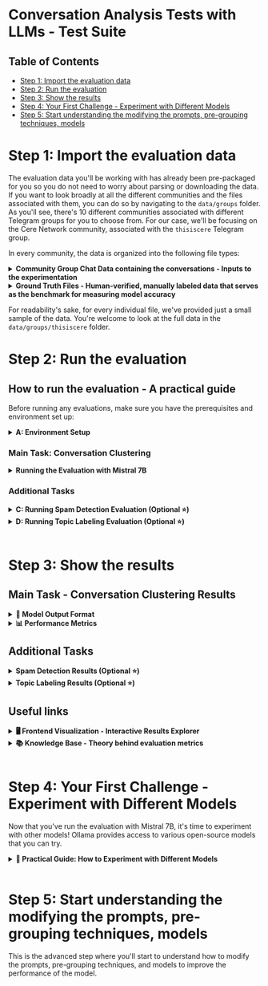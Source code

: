 # Conversation Analysis Tests with LLMs - Test Suite

## Table of Contents
- [Step 1: Import the evaluation data](#step-1-import-the-evaluation-data)
- [Step 2: Run the evaluation](#step-2-run-the-evaluation)
- [Step 3: Show the results](#step-3-show-the-results)
- [Step 4: Your First Challenge - Experiment with Different Models](#step-4-your-first-challenge-experiment-with-different-models)
- [Step 5: Start understanding the modifying the prompts, pre-grouping techniques, models](#step-5-start-understanding-the-modifying-the-prompts-pre-grouping-techniques-models)

# Step 1: Import the evaluation data

The evaluation data you'll be working with has already been pre-packaged for you so you do not need to worry about parsing or downloading the data.
If you want to look broadly at all the different communities and the files associated with them, you can do so by navigating to the `data/groups` folder. As you'll see, there's 10 different communities associated with different Telegram groups for you to choose from. For our case, we'll be focusing on the Cere Network community, associated with the `thisiscere` Telegram group.

In every community, the data is organized into the following file types:

<details>
<summary><strong>Community Group Chat Data containing the conversations - Inputs to the experimentation</strong></summary>

The input data contains complete conversation histories from each Telegram community group chat, including message content, timestamps, and user information. This serves as the primary source for all our analysis tasks.

  * File path: `data/groups/thisiscere/messages_thisiscere.csv`
  * Contains original conversation content, timestamps, and user information
  * Primary input for all evaluations

    | ID | Text | Timestamp | Username | First Name | Last Name |
    |----|------|-----------|----------|------------|-----------|
    | 36569 | "You create your own attack and burn yourself…it makes no sense when the supply is still 10% and there is no real use case for the $cere token." | 2025-01-14T01:22:56Z | goldgold888 | TT | |
    | 36570 | "That will be improved in the future. I think Burning the supply using tokens from the Treasury is a positive thing. The aim is to reduce inflation." | 2025-01-14T01:25:40Z | Richnd | Richnd | \| I will never DM you first |
    | 36587 | "there was an actual announcement scheduled for today right?" | 2025-01-14T09:40:36Z | jjpdijkstra | Hans | Dijkstra |
    | 36588 | "I for one dont want CERE to miss out on face melting alt season that is not a day longer than q1 of this year." | 2025-01-14T09:42:06Z | jjpdijkstra | Hans | Dijkstra |
    | 36582 | "Confirm Bull run 🎉" | 2025-01-14T09:21:02Z | karwanxoshnaw_marshall | KARWAN | 馬修 克斯 |
</details>

<details>
<summary><strong>Ground Truth Files - Human-verified, manually labeled data that serves as the benchmark for measuring model accuracy</strong></summary>

These files contain human-annotated labels for conversations and spam messages, serving as the gold standard against which we evaluate model performance. Each file represents a different aspect of the ground truth: conversation groupings and spam identification.

  * `data/groups/thisiscere/GT_conversations_thisiscere.csv`: Manual conversation grouping labels

    | Message ID | Conversation ID |
    |------------|----------------|
    | 36569 | 1 |
    | 36570 | 1 |
    | 36587 | 3 |
    | 36588 | 3 |
    | 36582 | 2 |

  * `data/groups/thisiscere/GT_spam_thisiscere.csv`: Manual spam classification labels

    | Message ID | Is Spam |
    |------------|---------|
    | 36569 | 0 |
    | 36570 | 0 |
    | 36587 | 0 |
    | 36588 | 0 |
    | 36582 | 0 |
</details>

For readability's sake, for every individual file, we've provided just a small sample of the data. You're welcome to look at the full data in the `data/groups/thisiscere` folder.

# Step 2: Run the evaluation

## How to run the evaluation - A practical guide

Before running any evaluations, make sure you have the prerequisites and environment set up:

<details>
<summary><strong>A: Environment Setup</strong></summary>

### Prerequisites
- Python 3.8+
- Ollama installed (for running Mistral 7B locally)

### Setup Instructions
```bash
# Create and activate virtual environment
python3 -m venv venv
source venv/bin/activate

# Install dependencies
pip install -r requirements.txt

# Install Ollama
# macOS or Windows - Download from https://ollama.ai/download

# Linux
curl https://ollama.ai/install.sh | sh

# Pull the Mistral 7B model
ollama pull mistral
```
</details>

### Main Task: Conversation Clustering

<details>
<summary><strong>Running the Evaluation with Mistral 7B</strong></summary>

We'll use Mistral 7B, a powerful open-source model, to perform conversation clustering. This model provides a good balance between performance and resource requirements.

### Required Files
- Input data: `data/groups/thisiscere/messages_thisiscere.csv`
- Ground truth file: `data/groups/thisiscere/GT_conversations_thisiscere.csv`

### Running the Model
```bash
# Start Ollama server (if not already running)
ollama serve

# Pull the Mistral 7B model (if you haven't already)
ollama pull mistral

# Run the conversation detection
python open_source_examples/mistral.py data/groups/thisiscere/messages_thisiscere.csv
```
</details>

### Additional Tasks

<details>
<summary><strong>C: Running Spam Detection Evaluation (Optional ⭐)</strong></summary>

The spam detection evaluation compares how well different models identify spam messages in a community.

### Required Files
- Ground truth file: `data/groups/thisiscere/GT_spam_thisiscere.csv`
- Model prediction files:
  * GPT-4: `data/groups/thisiscere/labels_20250131_143535_gpt4o_thisiscere.csv`
  * Claude 3.5: `data/groups/thisiscere/labels_20250131_171944_claude35s_thisiscere.csv`
  * DeepSeek V3: `data/groups/thisiscere/labels_20250131_185300_deepseekv3_thisiscere.csv`

### Running the Evaluation
```bash
python spam_metrics.py data/groups/thisiscere
```

### Output
The script will generate:
- Accuracy, precision, recall, and F1 scores for each model
- Results saved as `data/groups/thisiscere/metrics_spam_detection_thisiscere.csv`

Example output:
```csv
model,label_file,accuracy,precision,recall,f1
143535,labels_20250131_143535_gpt4o_thisiscere.csv,1.0,1.0,1.0,1.0      # Perfect spam detection
185300,labels_20250131_185300_deepseekv3_thisiscere.csv,0.955,0.842,1.0,0.914  # High recall but some false positives
171944,labels_20250131_171944_claude35s_thisiscere.csv,0.939,0.800,1.0,0.889    # Good overall but more false positives
```

Example interpretation from Cere Network results:
```csv
model,label_file,accuracy,precision,recall,f1
143535,labels_20250131_143535_gpt4o_thisiscere.csv,1.0,1.0,1.0,1.0      # Perfect spam detection
185300,labels_20250131_185300_deepseekv3_thisiscere.csv,0.955,0.842,1.0,0.914  # High recall but some false positives
171944,labels_20250131_171944_claude35s_thisiscere.csv,0.939,0.800,1.0,0.889    # Good overall but more false positives
```

Which translates to this more readable table:

| Model | Accuracy | Precision | Recall | F1 Score | Notes |
|-------|----------|-----------|---------|-----------|-------|
| GPT-4 | 1.000 | 1.000 | 1.000 | 1.000 | Perfect spam detection |
| DeepSeek V3 | 0.955 | 0.842 | 1.000 | 0.914 | High recall but some false positives |
| Claude 3.5 | 0.939 | 0.800 | 1.000 | 0.889 | Good overall but more false positives |

This table shows that while all models achieve perfect recall (catching all spam), GPT-4 stands out with perfect precision, while DeepSeek V3 and Claude 3.5 occasionally flag legitimate messages as spam.
</details>

<details>
<summary><strong>D: Running Topic Labeling Evaluation (Optional ⭐)</strong></summary>

The topic labeling evaluation assesses the quality and informativeness of conversation topic labels assigned by each model.

### Required Files
- Model prediction files:
  * GPT-4: `data/groups/thisiscere/labels_20250131_143535_gpt4o_thisiscere.csv`
  * Claude 3.5: `data/groups/thisiscere/labels_20250131_171944_claude35s_thisiscere.csv`
  * DeepSeek V3: `data/groups/thisiscere/labels_20250131_185300_deepseekv3_thisiscere.csv`
- Original message content: `data/groups/thisiscere/messages_thisiscere.csv`

### Running the Evaluation
```bash
python evaluate_topics.py data/groups/thisiscere
```

### Output
The script will generate:
- Information density scores
- Redundancy metrics
- Contextual relevance scores
- Label efficiency ratings
- Results saved as `data/groups/thisiscere/metrics_topics_thisiscere.csv`

Example output:
```csv
model,label_file,info_density,redundancy,relevance,efficiency,overall_score
143535,labels_20250131_143535_gpt4o_thisiscere.csv,8.5,0.95,0.92,0.88,0.91      # Excellent topic labeling
185300,labels_20250131_185300_deepseekv3_thisiscere.csv,7.8,0.88,0.85,0.82,0.84  # Good topic labeling
171944,labels_20250131_171944_claude35s_thisiscere.csv,8.2,0.90,0.88,0.85,0.88    # Very good topic labeling
```

Example interpretation from Cere Network results:
```csv
model,label_file,info_density,redundancy,relevance,efficiency,overall_score
143535,labels_20250131_143535_gpt4o_thisiscere.csv,8.5,0.95,0.92,0.88,0.91      # Excellent topic labeling
185300,labels_20250131_185300_deepseekv3_thisiscere.csv,7.8,0.88,0.85,0.82,0.84  # Good topic labeling
171944,labels_20250131_171944_claude35s_thisiscere.csv,8.2,0.90,0.88,0.85,0.88    # Very good topic labeling
```

Which translates to this more readable table:

| Model | Info Density (1-10) | Redundancy (0-1) | Relevance (0-1) | Efficiency (0-1) | Overall Score | Notes |
|-------|-------------------|-----------------|----------------|-----------------|---------------|-------|
| GPT-4 | 8.5 | 0.95 | 0.92 | 0.88 | 0.91 | Excellent topic labeling |
| DeepSeek V3 | 7.8 | 0.88 | 0.85 | 0.82 | 0.84 | Good topic labeling |
| Claude 3.5 | 8.2 | 0.90 | 0.88 | 0.85 | 0.88 | Very good topic labeling |

This table shows that all models perform well at topic labeling, with GPT-4 achieving the highest scores across all metrics. GPT-4 particularly excels in information density and redundancy reduction, while Claude 3.5 maintains strong performance across all categories. DeepSeek V3 shows good results but has slightly lower scores in information density and efficiency.
</details>

<br/>

# Step 3: Show the results

## Main Task - Conversation Clustering Results

<details>
<summary><strong>📄 Model Output Format</strong></summary>

  <br/>

  Results will be stored as `metrics_conversations_[community_name].csv` in your community's folder.

  For example, for the Cere Network community: `data/groups/thisiscere/metrics_conversations_thisiscere.csv`

  The model generates a CSV file following the naming convention:
  `data/groups/<community_name>/labels_<YYYYMMDD>_<HHMMSS>_mistral7b_<community_name>.csv`

  For example, if you're evaluating the Cere Network community (thisiscere) and run the script on February 25, 2025 at 20:22:30, the output file will be:
  `data/groups/thisiscere/labels_20250225_202230_mistral7b_thisiscere.csv`

  The file will have the following format (and for readability, we've only included a sample of the data):
  ```csv
  message_id,conversation_id,topic,timestamp,labeler_id,confidence
  36598,1,Token Discussion,2021-07-14T14:26:50Z,mistral7b,0.85
  36635,2,Project Updates,2025-01-15T02:52:44Z,mistral7b,0.82
  36638,0,Spam Message,2025-01-15T04:31:48Z,mistral7b,0.95
  ```

  Which translates to this more readable table:

  | Message ID | Conversation ID | Topic | Timestamp | Labeler ID | Confidence |
  |------------|----------------|--------|-----------|------------|------------|
  | 36598 | 1 | Token Discussion | 2021-07-14T14:26:50Z | mistral7b | 0.85 |
  | 36635 | 2 | Project Updates | 2025-01-15T02:52:44Z | mistral7b | 0.82 |
  | 36638 | 0 | Spam Message | 2025-01-15T04:31:48Z | mistral7b | 0.95 |

  You might be wondering - how well did the model perform? Is it good? Is it bad? To answer this question, we need to look at the performance metrics.

</details>

<details>
<summary><strong>📊 Performance Metrics</strong></summary>

  <br/>

  If you want to see what the performance metrics are for the model predictions you've just generated, you can run the following command:

  ```bash
  python conversation_metrics.py data/groups/thisiscere
  ```

  This will generate a CSV file with the performance metrics for the model predictions. It will take into account several reference models that have been already evaluated on the same data (GPT-4o, Claude 3.5, DeepSeek V3), as well as the model you've just run (Mistral 7B). 
  
  To calculate the metrics, the script "looks at":
  * what labels all the models generated (in the directory associated with the community), for example:
    - `data/groups/thisiscere/labels_20250131_143535_gpt4o_thisiscere.csv`
    - `data/groups/thisiscere/labels_20250131_171944_claude35s_thisiscere.csv`
    - `data/groups/thisiscere/labels_20250131_185300_deepseekv3_thisiscere.csv`
    - `data/groups/thisiscere/labels_20250225_202230_mistral7b_thisiscere.csv`
  * what the labels are for the ground truth (manually labelled by a human):
    - `data/groups/thisiscere/GT_conversations_thisiscere.csv`
  
  and then calculates the metrics based on that.
  
  The big picture understanding you need to have is, the closer the model labels are to the ground truth, the better the model is. The perfect score is 1, and the worst score is -1.
  
  If you want to understand this evaluation on a deeper level, you can read more about the metrics in the [Knowledge Base](#useful-links).

  | Model | ARI Score (-1 to 1) | Messages Processed | Notes |
  |-------|-------------------|-------------------|-------|
  | GPT-4 | 0.583 | 49 | Moderate conversation grouping accuracy |
  | DeepSeek V3 | 0.865 | 67 | Best performance, processed most messages |
  | Claude 3.5 | 0.568 | 49 | Moderate conversation grouping accuracy |
  | Mistral 7B | 0.219 | 27 | Lower accuracy, processed fewer messages |


  **Now you can see how the open source, locally deployed model performs against the big players 🏆 (GPT-4o, Claude 3.5, DeepSeek V3). As you can see, there's quite a performance gap - the ARI score for the smaller model is 0.219, while the big players are around 0.865 (with 1 being the perfect score).**

  **Your focus and core task is to try to close this gap 🎯 by experimenting with different models, different parameters, different system prompts, etc.**
  
  **Now that you understand this context, you can start experimenting! Feel free to jump straight into step number 4, referenced here: [Step 4: Experiment with different models](#step-4-experiment-with-different-models)**

</details>

## Additional Tasks

<details>
<summary><strong>Spam Detection Results (Optional ⭐)</strong></summary>


Results will be stored as `metrics_spam_detection_[community_name].csv` in your community's folder.

For example, for the Cere Network community: `data/groups/thisiscere/metrics_spam_detection_thisiscere.csv`

This file contains:
- Accuracy: Overall correctness of spam classification
- Precision: Proportion of true spam among messages flagged as spam
- Recall: Proportion of actual spam messages that were caught
- F1 Score: Balanced measure between precision and recall

Example interpretation from Cere Network results:
```csv
model,label_file,accuracy,precision,recall,f1
143535,labels_20250131_143535_gpt4o_thisiscere.csv,1.0,1.0,1.0,1.0      # Perfect spam detection
185300,labels_20250131_185300_deepseekv3_thisiscere.csv,0.955,0.842,1.0,0.914  # High recall but some false positives
171944,labels_20250131_171944_claude35s_thisiscere.csv,0.939,0.800,1.0,0.889    # Good overall but more false positives
```

Which translates to this more readable table:

| Model | Accuracy | Precision | Recall | F1 Score | Notes |
|-------|----------|-----------|---------|-----------|-------|
| GPT-4 | 1.000 | 1.000 | 1.000 | 1.000 | Perfect spam detection |
| DeepSeek V3 | 0.955 | 0.842 | 1.000 | 0.914 | High recall but some false positives |
| Claude 3.5 | 0.939 | 0.800 | 1.000 | 0.889 | Good overall but more false positives |

This table shows that while all models achieve perfect recall (catching all spam), GPT-4 stands out with perfect precision, while DeepSeek V3 and Claude 3.5 occasionally flag legitimate messages as spam.
</details>

<details>
<summary><strong>Topic Labeling Results (Optional ⭐)</strong></summary>

Results will be stored as `metrics_topics_[community_name].csv` in your community's folder.

For example, for the Cere Network community: `data/groups/thisiscere/metrics_topics_thisiscere.csv`

This file contains:
- Information Density: How well topics capture essential information (1-10)
- Redundancy: Measure of information efficiency (0-1)
- Relevance: How well topics match conversation content (0-1)
- Efficiency: Optimal use of words in labels (0-1)
- Overall Score: Combined performance metric (0-1)

Example interpretation from Cere Network results:
```csv
model,label_file,info_density,redundancy,relevance,efficiency,overall_score
143535,labels_20250131_143535_gpt4o_thisiscere.csv,8.5,0.95,0.92,0.88,0.91      # Excellent topic labeling
185300,labels_20250131_185300_deepseekv3_thisiscere.csv,7.8,0.88,0.85,0.82,0.84  # Good topic labeling
171944,labels_20250131_171944_claude35s_thisiscere.csv,8.2,0.90,0.88,0.85,0.88    # Very good topic labeling
```

Which translates to this more readable table:

| Model | Info Density (1-10) | Redundancy (0-1) | Relevance (0-1) | Efficiency (0-1) | Overall Score | Notes |
|-------|-------------------|-----------------|----------------|-----------------|---------------|-------|
| GPT-4 | 8.5 | 0.95 | 0.92 | 0.88 | 0.91 | Excellent topic labeling |
| DeepSeek V3 | 7.8 | 0.88 | 0.85 | 0.82 | 0.84 | Good topic labeling |
| Claude 3.5 | 8.2 | 0.90 | 0.88 | 0.85 | 0.88 | Very good topic labeling |

This table shows that all models perform well at topic labeling, with GPT-4 achieving the highest scores across all metrics. GPT-4 particularly excels in information density and redundancy reduction, while Claude 3.5 maintains strong performance across all categories. DeepSeek V3 shows good results but has slightly lower scores in information density and efficiency.
</details>

## Useful links

<details>
<summary><strong>🖥️ Frontend Visualization - Interactive Results Explorer</strong></summary>
<br/>
For a more interactive experience with a graphical user interface, you can access the results through our web application:
- Frontend Application URL: https://conversation-detection.stage.cere.io/
</details>

<details>
<summary><strong>📚 Knowledge Base - Theory behind evaluation metrics</strong></summary>

### Main Task: Conversation Clustering
The primary focus of our evaluation framework is the accurate clustering of messages into coherent conversations. This is the core challenge that directly impacts the quality of community analytics.

<details>
<summary><strong>Conversation Clustering</strong></summary>

The quality of conversation clustering is evaluated using the Adjusted Rand Index (ARI), a standard metric for comparing clustering results:

### Adjusted Rand Index (ARI)
  * Measures the similarity between two clusterings by considering all pairs of messages and checking whether they are grouped together or separately in both clusterings
  * Ranges from -1 to 1, where:
    - 1 indicates perfect agreement with ground truth
    - 0 indicates random labeling
    - Negative values indicate less agreement than expected by chance
  * Advantages:
    - Accounts for chance groupings
    - Handles different numbers of conversations
    - Independent of conversation labels/IDs

### ARI Calculation Process
   * First, convert to pair-wise relationships:
     - Ground Truth pairs in same conversation:
       * (msg1,msg2), (msg1,msg4), (msg2,msg4)  # Group 1
       * (msg3,msg5)                            # Group 2
     
     - Model Output pairs in same conversation:
       * (msg1,msg2)                           # Group 100
       * (msg3,msg5)                           # Group 101
       * msg4 alone in Group 102

   * ARI Score = 0.4 (moderate agreement) because:
     - Correctly grouped: (msg1,msg2), (msg3,msg5)
     - Incorrectly separated: msg4 from (msg1,msg2)

This example demonstrates how even with different conversation IDs (1,2 vs 100,101,102), ARI effectively measures clustering agreement by comparing pair-wise relationships between messages.
</details>

### Additional Tasks
The following tasks complement the main conversation clustering evaluation, providing additional insights into model capabilities:

<details>
<summary><strong>Topic Labeling (Optional ⭐)</strong></summary>

The evaluation of topic labels focuses on how well they capture and convey the essential information from conversations. Using principles from information theory, each topic label is evaluated against the actual conversation content it represents.

### Evaluation Framework
Topic labels are assessed by an expert system using the following information-theoretic criteria:

1. **Information Density** (1-10 scale):
   * Balance between brevity and informativeness
   * Optimal compression of conversation meaning
   * Example: "BTC Price Analysis Q4 2023" (9/10) vs "Crypto Discussion" (3/10)

2. **Redundancy Elimination**:
   * Penalizes repetitive or unnecessary information
   * Measures information efficiency
   * Example: "Bitcoin BTC Crypto Price" (low score due to redundancy) vs "Bitcoin Price Trends" (high score)

3. **Contextual Relevance**:
   * How well the label captures key conversation elements
   * Alignment with actual message content
   * Example: For a technical discussion about blockchain architecture, "Ethereum Gas Optimization" (high relevance) vs "ETH Discussion" (low relevance)

4. **Label Efficiency**:
   * Ratio of useful information to label length
   * Optimal use of each word/term
   * Example: "DeFi Liquidity Pool Returns" (efficient) vs "Discussion About Various Aspects of Decentralized Finance Liquidity Pools" (inefficient)

### Scoring System
Labels are scored on a 1-10 scale where:
- **1-2**: Severely problematic
  * Too vague or incomprehensible
  * Example: "Crypto stuff"
- **3-4**: Poor information value
  * Too generic or extremely redundant
  * Example: "Bitcoin cryptocurrency digital currency discussion"
- **5-6**: Acceptable but suboptimal
  * Conveys basic meaning but lacks precision
  * Example: "Cryptocurrency trading"
- **7-8**: Good balance
  * Clear, informative, efficient
  * Example: "BTC-ETH Price Correlation Analysis"
- **9-10**: Excellent
  * Optimal information density
  * Highly descriptive yet concise
  * Example: "L2 Rollup Performance Benchmarks Q1 2024"

### Example Evaluation

1. **Sample Conversation**:
   ```   User1: "How's Arbitrum's TPS compared to other L2s?"
   User2: "Currently around 40-50k TPS"
   User3: "Optimism is showing similar numbers"
   User1: "What about transaction costs?"
   User2: "Arb slightly cheaper, around $0.1-0.3 per tx"
   ```

2. **Topic Label Evaluation**:
   ```
   Label: "L2 Scaling: Arbitrum vs Optimism Performance"
   Score: 9/10
   Reasoning:
   - Specifies the exact L2 solutions being compared
   - Indicates the comparison is about performance
   - Captures both TPS and cost aspects
   - Concise yet comprehensive
   ```

3. **Alternative Label Analysis**:
   ```
   "L2 Discussion" - Score: 3/10
   - Too vague, loses critical information
   - Fails to capture comparative aspect
   - Missing specific solutions discussed

   "Detailed Technical Analysis of Layer 2 Blockchain Solutions Including Arbitrum and Optimism Transaction Speed Comparisons" - Score: 4/10
   - Unnecessarily verbose
   - High redundancy
   - Poor information-to-length ratio
   ```
</details>

<details>
<summary><strong>Spam Detection (Optional ⭐)</strong></summary>

Spam classification is evaluated using standard binary classification metrics. In our framework, spam messages are identified by `conversation_id = 0` in model outputs.

### Evaluation Metrics
- **Precision**: Accuracy of spam identification (minimize false positives)
  * Formula: `true_positives / (true_positives + false_positives)`
  * Critical for avoiding misclassification of legitimate messages
  * Example: Precision of 0.95 means 95% of messages labeled as spam are actually spam

- **Recall**: Completeness of spam detection (minimize false negatives)
  * Formula: `true_positives / (true_positives + false_negatives)`
  * Important for catching all spam messages
  * Example: Recall of 0.90 means 90% of all actual spam messages were caught

- **F1 Score**: Balanced measure of precision and recall
  * Formula: `2 * (precision * recall) / (precision + recall)`
  * Single metric for overall spam detection performance
  * Helps balance the trade-off between precision and recall

### Example Evaluation

1. **Sample Messages and Ground Truth**:
   ```csv
   message_id,text,is_spam
   msg1,"Check out crypto profits now!",1
   msg2,"What's the BTC price?",0
   msg3,"FREE BITCOIN click here!!!",1
   msg4,"Around $48k right now",0
   msg5,"Make 1000% gains guaranteed!!",1
   ```

2. **Model Output**:
   ```csv
   message_id,conversation_id,confidence
   msg1,0,0.95        # Correctly identified spam
   msg2,1,0.88        # Correctly identified non-spam
   msg3,0,0.92        # Correctly identified spam
   msg4,1,0.85        # Correctly identified non-spam
   msg5,2,0.70        # Missed spam (false negative)
   ```

3. **Metric Calculation**:
   ```
   True Positives (TP) = 2  (msg1, msg3)
   False Positives (FP) = 0
   True Negatives (TN) = 2  (msg2, msg4)
   False Negatives (FN) = 1  (msg5)

   Precision = TP/(TP+FP) = 2/(2+0) = 1.00
   Recall = TP/(TP+FN) = 2/(2+1) = 0.67
   F1 Score = 2 * (1.00 * 0.67)/(1.00 + 0.67) = 0.80
   ```

4. **Confidence Analysis**:
   * High confidence (>0.90) for clear spam patterns
   * Lower confidence (0.70-0.85) for ambiguous cases
   * Threshold of 0.80 used for spam classification

#### Common Spam Patterns
Models are evaluated on their ability to detect:
- Promotional language and excessive punctuation
- Unrealistic promises and urgency
- Suspicious links and contact information
- Repetitive message patterns
- Cross-posting across conversations

The evaluation emphasizes high precision to avoid disrupting legitimate conversations while maintaining acceptable recall for effective spam control.
</details>
</details>

<br/>

# Step 4: Your First Challenge - Experiment with Different Models

Now that you've run the evaluation with Mistral 7B, it's time to experiment with other models! Ollama provides access to various open-source models that you can try.

<details>
<summary><strong>🔧 Practical Guide: How to Experiment with Different Models</strong></summary>

<br/>

1. First, see what models are available:
```bash
ollama list
```

2. Pull additional models you want to try. Here are some suggestions:
```bash
# Try the latest Llama2 model
ollama pull llama2

# Or experiment with CodeLlama
ollama pull codellama

# Or try Phi-2
ollama pull phi
```

3. Modify the example script to work with your chosen model:
- Copy `open_source_examples/mistral.py` to create your own version
- Update the model name and any model-specific parameters
- Run your evaluation with the new model
- Compare the results with Mistral 7B's performance

### Research Questions to Explore

As you experiment with different models, consider these questions:
- How do different model sizes affect the conversation clustering accuracy?
- What's the trade-off between model size and performance?
- Which models are better at specific aspects (topic labeling, spam detection)?
- Can you find a model that performs better than Mistral 7B for your specific use case?

### Tips for Model Experimentation

- Start with smaller models first to understand the evaluation process
- Keep track of your results in a systematic way
- Consider factors like:
  * Model size vs. performance
  * Processing speed
  * Resource requirements
  * Quality of topic labels
  * Accuracy of conversation grouping

Remember to check the [Ollama model library](https://ollama.ai/library) for the latest available models and their specific capabilities.
</details>

<br/>

# Step 5: Start understanding the modifying the prompts, pre-grouping techniques, models

This is the advanced step where you'll start to understand how to modify the prompts, pre-grouping techniques, and models to improve the performance of the model.
